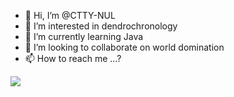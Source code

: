 - 👋 Hi, I’m @CTTY-NUL
- 👀 I’m interested in dendrochronology
- 🌱 I’m currently learning Java
- 💞️ I’m looking to collaborate on world domination
- 📫 How to reach me ...?

<img src="https://github-readme-stats.vercel.app/api?username=CTTY-NUL&&show_icons=true&title_color=ffffff&icon_color=bb2acf&text_color=daf7dc&bg_color=151515">

<!---
https://github.com/anuraghazra/github-readme-stats

CTTY-NUL/CTTY-NUL is a ✨ special ✨ repository because its `README.md` (this file) appears on your GitHub profile.
You can click the Preview link to take a look at your changes.
--->
